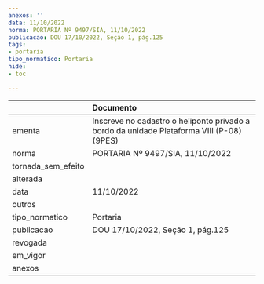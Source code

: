 ```yaml
---
anexos: ''
data: 11/10/2022
norma: PORTARIA Nº 9497/SIA, 11/10/2022
publicacao: DOU 17/10/2022, Seção 1, pág.125
tags:
- portaria
tipo_normatico: Portaria
hide: 
- toc 
 
---
```


|                    | Documento                                                                                 |
|:-------------------|:------------------------------------------------------------------------------------------|
| ementa             | Inscreve no cadastro o heliponto privado a bordo da unidade Plataforma VIII (P-08) (9PES) |
| norma              | PORTARIA Nº 9497/SIA, 11/10/2022                                                          |
| tornada_sem_efeito |                                                                                           |
| alterada           |                                                                                           |
| data               | 11/10/2022                                                                                |
| outros             |                                                                                           |
| tipo_normatico     | Portaria                                                                                  |
| publicacao         | DOU 17/10/2022, Seção 1, pág.125                                                          |
| revogada           |                                                                                           |
| em_vigor           |                                                                                           |
| anexos             |                                                                                           |